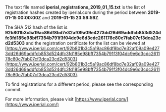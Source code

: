 The text file named **iperial_registrations_2019_01_15.txt** is the list of registration hashes created by iperial.com during the period between **2019-01-15 00:00:00Z** and **2019-01-15 23:59:59Z**.

The SHA 512 hash of the list is **92b801b3c5a19ac86df8bd7e32af09a09e4273dd26d69addfcb853d524dfc3fd185e98bff7354b791f3f04dc9e6d3cdc261178c80c7fab07cf3dca23cd2d5303** and the registration certificate for the list can be viewed at [https://www.iperial.com/cert/92b801b3c5a19ac86df8bd7e32af09a09e4273dd26d69addfcb853d524dfc3fd185e98bff7354b791f3f04dc9e6d3cdc261178c80c7fab07cf3dca23cd2d5303](https://www.iperial.com/cert/92b801b3c5a19ac86df8bd7e32af09a09e4273dd26d69addfcb853d524dfc3fd185e98bff7354b791f3f04dc9e6d3cdc261178c80c7fab07cf3dca23cd2d5303).

To find registrations for a different period, please see the corresponding commit.

For more information, please visit [https://www.iperial.com/](https://www.iperial.com/)
